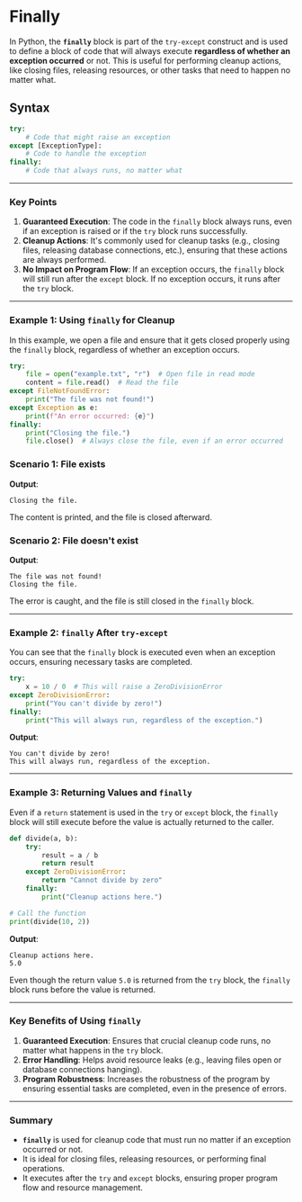 # Finally

In Python, the **`finally`** block is part of the `try-except` construct and is used to define a block of code that will always execute **regardless of whether an exception occurred** or not. This is useful for performing cleanup actions, like closing files, releasing resources, or other tasks that need to happen no matter what.

## Syntax

```python
try:
    # Code that might raise an exception
except [ExceptionType]:
    # Code to handle the exception
finally:
    # Code that always runs, no matter what
```

---

### Key Points

1. **Guaranteed Execution**: The code in the `finally` block always runs, even if an exception is raised or if the `try` block runs successfully.
2. **Cleanup Actions**: It's commonly used for cleanup tasks (e.g., closing files, releasing database connections, etc.), ensuring that these actions are always performed.
3. **No Impact on Program Flow**: If an exception occurs, the `finally` block will still run after the `except` block. If no exception occurs, it runs after the `try` block.

---

### Example 1: Using `finally` for Cleanup

In this example, we open a file and ensure that it gets closed properly using the `finally` block, regardless of whether an exception occurs.

```python
try:
    file = open("example.txt", "r")  # Open file in read mode
    content = file.read()  # Read the file
except FileNotFoundError:
    print("The file was not found!")
except Exception as e:
    print(f"An error occurred: {e}")
finally:
    print("Closing the file.")
    file.close()  # Always close the file, even if an error occurred
```

### Scenario 1: File exists

**Output**:

```
Closing the file.
```

The content is printed, and the file is closed afterward.

### Scenario 2: File doesn't exist

**Output**:

```
The file was not found!
Closing the file.
```

The error is caught, and the file is still closed in the `finally` block.

---

### Example 2: `finally` After `try-except`

You can see that the `finally` block is executed even when an exception occurs, ensuring necessary tasks are completed.

```python
try:
    x = 10 / 0  # This will raise a ZeroDivisionError
except ZeroDivisionError:
    print("You can't divide by zero!")
finally:
    print("This will always run, regardless of the exception.")
```

**Output**:

```
You can't divide by zero!
This will always run, regardless of the exception.
```

---

### Example 3: Returning Values and `finally`

Even if a `return` statement is used in the `try` or `except` block, the `finally` block will still execute before the value is actually returned to the caller.

```python
def divide(a, b):
    try:
        result = a / b
        return result
    except ZeroDivisionError:
        return "Cannot divide by zero"
    finally:
        print("Cleanup actions here.")

# Call the function
print(divide(10, 2))
```

**Output**:

```
Cleanup actions here.
5.0
```

Even though the return value `5.0` is returned from the `try` block, the `finally` block runs before the value is returned.

---

### Key Benefits of Using `finally`

1. **Guaranteed Execution**: Ensures that crucial cleanup code runs, no matter what happens in the `try` block.
2. **Error Handling**: Helps avoid resource leaks (e.g., leaving files open or database connections hanging).
3. **Program Robustness**: Increases the robustness of the program by ensuring essential tasks are completed, even in the presence of errors.

---

### Summary

- **`finally`** is used for cleanup code that must run no matter if an exception occurred or not.
- It is ideal for closing files, releasing resources, or performing final operations.
- It executes after the `try` and `except` blocks, ensuring proper program flow and resource management.

